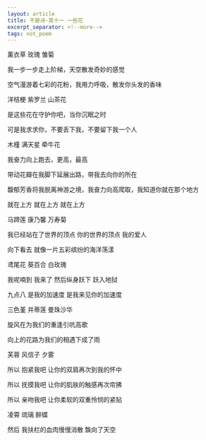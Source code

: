 ```yaml
---
layout: article
title: 不是诗-其十一 一些花
excerpt_separator: <!--more-->
tags: not_poem
---
```


薰衣草 玫瑰 雏菊
<!--more-->

我一步一步走上阶梯，天空散发奇妙的感觉

空气漫游着七彩的花粉，我用力呼吸，散发你头发的香味

洋桔梗 紫罗兰 山茶花

是这些花在守护你吧，当你沉眠之时

可是我求求你，不要丢下我，不要留下我一个人

木槿 满天星 牵牛花

我奋力向上跑去，更高，最高

带动花瓣在我脚下延展出路，带我去向你的所在

馥郁芳香将我脱离神游之境，我奋力向高爬取，我知道你就在那个地方

就在上方 就在上方 就在上方

马蹄莲 康乃馨 万寿菊

我已经站在了世界的顶点 你的世界的顶点 我的爱人

向下看去 就像一片五彩缤纷的海洋荡漾

鸢尾花 葵百合 白玫瑰

我呢喃到 我来了 然后纵身跃下 跃入地狱

九点八 是我的加速度 是我来见你的加速度

三色堇 并蒂莲 曼珠沙华

旋风在为我们的重逢引吭高歌

向上的花路为我们的相遇下成了雨

芙蓉 风信子 夕雾

所以 抱紧我吧 让你的双肩再次到我的怀中

所以 抚摸我吧 让你的肌肤的触感再次帘拂

所以 亲吻我吧 让你柔软的双重怜悯的紧贴

凌霄 琉璃 醉蝶

然后 我扶栏的血肉慢慢消散 飘向了天空